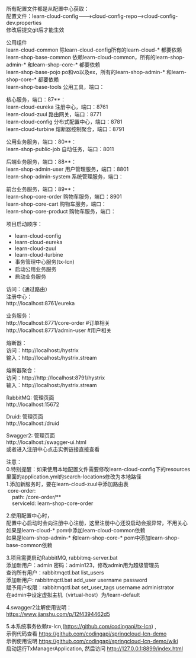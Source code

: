 所有配置文件都是从配置中心获取： <br/>
配置文件：learn-cloud-config--->cloud-config-repo-->cloud-config-dev.properties <br/>
修改后提交git后才能生效 <br/>

公用组件<br/>
learn-cloud-common  除learn-cloud-config所有的learn-cloud-* 都要依赖 <br/>
learn-shop-base-common  依赖learn-cloud-common，所有的learn-shop-admin-* 和learn-shop-core-* 都要依赖<br/>
learn-shop-base-pojo  po和vo以及ex，所有的learn-shop-admin-* 和learn-shop-core-* 都要依赖<br/>
learn-shop-base-tools 公用工具，端口： <br/>

核心服务，端口：87**： <br/>
learn-cloud-eureka  注册中心，端口：8761 <br/>
learn-cloud-zuul    路由网关，端口：8771 <br/>
learn-cloud-config  分布式配置中心，端口：8781 <br/>
learn-cloud-turbine  熔断器控制聚合，端口：8791 <br/>

公用业务服务，端口：80**： <br/>
learn-shop-public-job 自动任务，端口：8011 <br/>

后端业务服务，端口：88**： <br/>
learn-shop-admin-user  用户管理服务，端口：8801 <br/>
learn-shop-admin-system  系统管理服务，端口： <br/>

前台业务服务，端口：89**： <br/>
learn-shop-core-order   购物车服务，端口：8901 <br/>
learn-shop-core-cart   购物车服务，端口： <br/>
learn-shop-core-product   购物车服务，端口： <br/>



项目启动顺序： <br/>
<ul>
    <li> learn-cloud-config </li>
    <li> learn-cloud-eureka </li>
    <li> learn-cloud-zuul </li>
    <li> learn-cloud-turbine </li>
    <li> 事务管理中心服务(tx-lcn) </li>
    <li> 启动公用业务服务 </li>
    <li> 启动业务服务 </li>
</ul>

访问：（通过路由） <br/>
注册中心： <br/>
http://localhost:8761/eureka <br/>

业务服务： <br/>
http://localhost:8771/core-order #订单相关 <br/>
http://localhost:8771/admin-user #用户相关 <br/>

熔断器： <br/>
访问：http://localhost:<port>/hystrix <br>
输入：http://localhost:<port>/hystrix.stream <br>

熔断器聚合： <br/>
访问：http://http://localhost:8791/hystrix <br>
输入：http://localhost:<port>/hystrix.stream <br>

RabbitMQ: 管理页面 <br>
http://localhost:15672 <br>

Druid: 管理页面 <br>
http://localhost:<port>/druid <br>

Swagger2: 管理页面 <br>
http://localhost:<port>/swagger-ui.html <br>
或者进入注册中心点击实例链接直接查看<br/>

注意： <br/>
0.特别提醒：如果使用本地配置文件需要修改learn-cloud-config下的resources里面的application.yml的search-locations修改为本地路径<br/>
1.添加新服务时，要在learn-cloud-zuul中添加路由表 <br/>
&nbsp;core-order: <br/>
&nbsp;&nbsp;&nbsp;&nbsp;path: /core-order/** <br/>
&nbsp;&nbsp;&nbsp;&nbsp;serviceId: learn-shop-core-order <br/>

2.使用配置中心时， <br/>
配置中心启动时会向注册中心注册，这里注册中心还没启动会报异常，不用关心 <br/>
如果是learn-cloud-* pom中添加learn-cloud-common依赖<br/>
如果是learn-shop-admin-* 和learn-shop-core-* pom中添加learn-shop-base-common依赖 <br/>

3.项目需要启动RabbitMQ, rabbitmq-server.bat <br/>
    添加新用户：admin 密码：admin123，修改admin用为超级管理员 <br/>
    查询所有用户：rabbitmqctl.bat list_users  <br/>
    添加新用户: rabbitmqctl.bat add_user  username password  <br/>
    赋予用户权限：rabbitmqctl.bat set_user_tags username administrator <br/>
    在admin中设定虚拟主机（virtual-host）为/learn-default <br/>

4.swagger2注解使用说明： <br/>
https://www.jianshu.com/p/12f4394462d5 <br/>

5.本系统事务依赖tx-lcn,(https://github.com/codingapi/tx-lcn) , <br/>
示例代码查看 https://github.com/codingapi/springcloud-lcn-demo <br/>
示例使用说明 https://github.com/codingapi/springcloud-lcn-demo/wiki <br/>
启动运行TxManagerApplication, 然后访问 http://127.0.0.1:8899/index.html